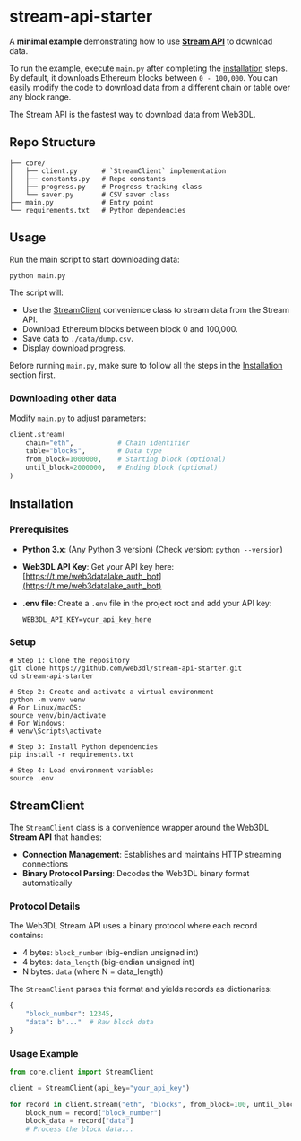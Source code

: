 # stream-api-starter

A **minimal example** demonstrating how to use **[Stream API](https://github.com/web3dl#stream-api)** to download data.

To run the example, execute `main.py` after completing the [installation](#installation) steps. By default, it downloads Ethereum blocks between `0 - 100,000`. You can easily modify the code to download data from a different chain or table over any block range.

The Stream API is the fastest way to download data from Web3DL.

## Repo Structure

```
├── core/
│   ├── client.py      # `StreamClient` implementation
│   ├── constants.py   # Repo constants
│   ├── progress.py    # Progress tracking class
│   └── saver.py       # CSV saver class
├── main.py            # Entry point
└── requirements.txt   # Python dependencies
```

## Usage

Run the main script to start downloading data:

```bash
python main.py
```

The script will:

- Use the [StreamClient](#streamclient) convenience class to stream data from the Stream API.
- Download Ethereum blocks between block 0 and 100,000.
- Save data to `./data/dump.csv`.
- Display download progress.

Before running `main.py`, make sure to follow all the steps in the [Installation](#installtion) section first.

### Downloading other data

Modify `main.py` to adjust parameters:

```python
client.stream(
    chain="eth",           # Chain identifier
    table="blocks",        # Data type
    from_block=1000000,    # Starting block (optional)
    until_block=2000000,   # Ending block (optional)
)
```

## Installation

### Prerequisites

- **Python 3.x**: (Any Python 3 version)
  (Check version: `python --version`)
- **Web3DL API Key**: 
  Get your API key here: [https://t.me/web3datalake_auth_bot](https://t.me/web3datalake_auth_bot)
- **.env file**: 
  Create a `.env` file in the project root and add your API key:

  ```
  WEB3DL_API_KEY=your_api_key_here
  ```

### Setup

```
# Step 1: Clone the repository
git clone https://github.com/web3dl/stream-api-starter.git
cd stream-api-starter

# Step 2: Create and activate a virtual environment
python -m venv venv
# For Linux/macOS:
source venv/bin/activate
# For Windows:
# venv\Scripts\activate

# Step 3: Install Python dependencies
pip install -r requirements.txt

# Step 4: Load environment variables
source .env
```

## StreamClient

The `StreamClient` class is a convenience wrapper around the Web3DL **Stream API** that handles:

- **Connection Management**: Establishes and maintains HTTP streaming connections
- **Binary Protocol Parsing**: Decodes the Web3DL binary format automatically

### Protocol Details

The Web3DL Stream API uses a binary protocol where each record contains:

- 4 bytes: `block_number` (big-endian unsigned int)
- 4 bytes: `data_length` (big-endian unsigned int)  
- N bytes: `data` (where N = data_length)

The `StreamClient` parses this format and yields records as dictionaries:
```python
{
    "block_number": 12345,
    "data": b"..."  # Raw block data
}
```

### Usage Example

```python
from core.client import StreamClient

client = StreamClient(api_key="your_api_key")

for record in client.stream("eth", "blocks", from_block=100, until_block=200):
    block_num = record["block_number"]
    block_data = record["data"]
    # Process the block data...
```
